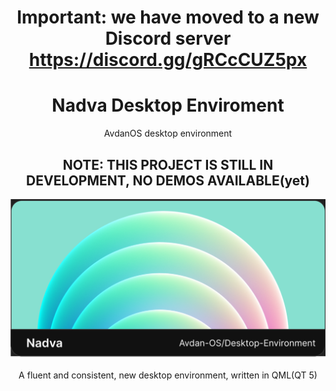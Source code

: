 <div align="center">
  
# Important: we have moved to a new Discord server https://discord.gg/gRCcCUZ5px
  
# Nadva Desktop Enviroment
AvdanOS desktop environment

## NOTE: THIS PROJECT IS STILL IN DEVELOPMENT, NO DEMOS AVAILABLE(yet)

![Banner](https://raw.githubusercontent.com/Avdan-OS/.github/main/banner/Desktop-Environment.png)

A fluent and consistent, new desktop environment, written in QML(QT 5)

</div>
